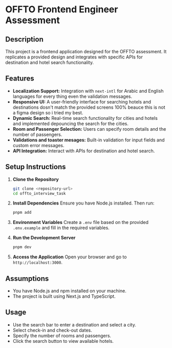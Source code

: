 # OFFTO Frontend Engineer Assessment

## Description
This project is a frontend application designed for the OFFTO assessment. It replicates a provided design and integrates with specific APIs for destination and hotel search functionality.

## Features
- **Localization Support:** Integration with `next-intl` for Arabic and English languages for every thing even the validation messages.
- **Responsive UI:** A user-friendly interface for searching hotels and destinations dosn't match the provided screens 100% beauce this is not a figma design so i tried my best.
- **Dynamic Search:** Real-time search functionality for cities and hotels and implemented depouncing the search for the cities.
- **Room and Passenger Selection:** Users can specify room details and the number of passengers.
- **Validations and toaster mesages:** Built-in validation for input fields and custom error messages.
- **API Integration:** Interact with APIs for destination and hotel search.

## Setup Instructions

1. **Clone the Repository**
   ```bash
   git clone <repository-url>
   cd offto_interview_task
   ```

2. **Install Dependencies**
   Ensure you have Node.js installed. Then run:
   ```bash
   pnpm add
   ```

3. **Environment Variables**
   Create a `.env` file based on the provided `.env.example` and fill in the required variables.

4. **Run the Development Server**
   ```bash
   pnpm dev
   ```

5. **Access the Application**
   Open your browser and go to `http://localhost:3000`.

## Assumptions
- You have Node.js and npm installed on your machine.
- The project is built using Next.js and TypeScript.

## Usage
- Use the search bar to enter a destination and select a city.
- Select check-in and check-out dates.
- Specify the number of rooms and passengers.
- Click the search button to view available hotels.

